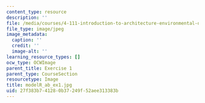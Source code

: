 ```yaml
---
content_type: resource
description: ''
file: /media/courses/4-111-introduction-to-architecture-environmental-design-spring-2014/27f383b741280b37249f52aee313383b_modelR_ab_ex1.jpg
file_type: image/jpeg
image_metadata:
  caption: ''
  credit: ''
  image-alt: ''
learning_resource_types: []
ocw_type: OCWImage
parent_title: Exercise 1
parent_type: CourseSection
resourcetype: Image
title: modelR_ab_ex1.jpg
uid: 27f383b7-4128-0b37-249f-52aee313383b
---
```

